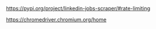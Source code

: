 https://pypi.org/project/linkedin-jobs-scraper/#rate-limiting

https://chromedriver.chromium.org/home
